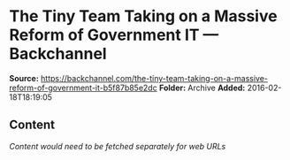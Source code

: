 # The Tiny Team Taking on a Massive Reform of Government IT — Backchannel

**Source:** https://backchannel.com/the-tiny-team-taking-on-a-massive-reform-of-government-it-b5f87b85e2dc
**Folder:** Archive
**Added:** 2016-02-18T18:19:05




## Content
*Content would need to be fetched separately for web URLs*
